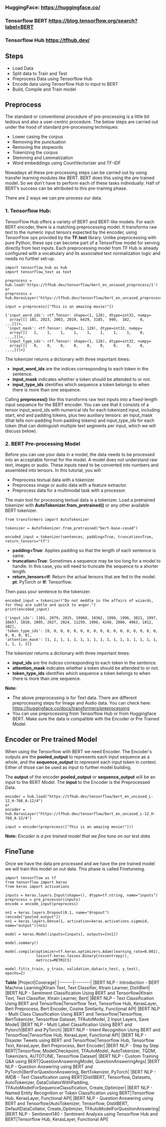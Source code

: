 ### **HuggingFace**: https://huggingface.co/ 
### **Tensorflow BERT** https://blog.tensorflow.org/search?label=BERT
### **Tensorflow Hub** https://tfhub.dev/

## **Steps**

- Load Data
- Split data to Train and Test
- Preprocess Data using Tensorflow Hub
- Encode data using Tensorflow Hub to input to BERT
- Build, Compile and Train model

## **Preprocess**

The standard or conventional procedure of pre-processing is a little bit tedious and also a user-centric procedure. The below steps are carried out under the hood of standard pre-processing techniques:

- Lower casing the corpus 
- Removing the punctuation 
- Removing the stopwords 
- Tokenizing the corpus 
- Stemming and Lemmatization
- Word embeddings using CountVectorizer and TF-IDF  

Nowadays all these pre-processing steps can be carried out by using transfer learning modules like BERT. BERT does this using the pre trained model. So we don't have to perform each of these tasks individually. Half of BERT’s success can be attributed to this pre-training phase. 

There are 2 ways we can pre-process our data.

### **1. Tensorflow Hub:**

TensorFlow Hub offers a variety of BERT and BERT-like models. For each BERT encoder, there is a matching preprocessing model. It transforms raw text to the numeric input tensors expected by the encoder, using TensorFlow ops provided by the **TF.text** library. Unlike preprocessing with pure Python, these ops can become part of a TensorFlow model for serving directly from text inputs. Each preprocessing model from TF Hub is already configured with a vocabulary and its associated text normalization logic and needs no further set-up.

```
import tensorflow_hub as hub
import tensorflow_text as text

preprocess = hub.load('https://tfhub.dev/tensorflow/bert_en_uncased_preprocess/1')
or
preprocess = hub.KerasLayer("https://tfhub.dev/tensorflow/bert_en_uncased_preprocess/1")

input = preprocess(["This is an amazing movie!"])

```
```
{'input_word_ids': <tf.Tensor: shape=(1, 128), dtype=int32, numpy=
  array([[ 101, 2023, 2003, 2019, 6429, 3185,  999,  102,    0,  ...]])>,
 'input_mask': <tf.Tensor: shape=(1, 128), dtype=int32, numpy=
  array([[   1,    1,    1,    1,    1,    1,    1,    1,    0,  ...,]])>,
 'input_type_ids': <tf.Tensor: shape=(1, 128), dtype=int32, numpy=
  array([[   0,    0,    0,    0,    0,    0,    0,    0,    0,  ...,]])>}
 ```
The tokenizer returns a dictionary with three important itmes:

- **input_word_ids** are the indices corresponding to each token in the sentence.
- **input_mask** indicates whether a token should be attended to or not.
- **input_type_ids** identifies which sequence a token belongs to when there is more than one sequence.

Calling **preprocess()** like this transforms raw text inputs into a fixed-length input sequence for the BERT encoder. You can see that it consists of a tensor input_word_ids with numerical ids for each tokenized input, including start, end and padding tokens, plus two auxiliary tensors: an input_mask (that tells non-padding from padding tokens) and input_type_ids for each token (that can distinguish multiple text segments per input, which we will discuss below).

### **2. BERT Pre-processing Model**

Before you can use your data in a model, the data needs to be processed into an acceptable format for the model. A model does not understand raw text, images or audio. These inputs need to be converted into numbers and assembled into tensors. In this tutorial, you will:

- Preprocess textual data with a tokenizer.
- Preprocess image or audio data with a feature extractor.
- Preprocess data for a multimodal task with a processor.

The main tool for processing textual data is a tokenizer. Load a pretrained tokenizer with **AutoTokenizer.from_pretrained()** or any other available BERT tokenizer.
```
from transformers import AutoTokenizer

tokenizer = AutoTokenizer.from_pretrained("bert-base-cased")

encoded_input = tokenizer(sentences, padding=True, truncation=True, return_tensors="tf")
```
- **padding=True**: Applies padding so that the length of each sentence is same.
- **truncation=True**: Sometimes a sequence may be too long for a model to handle. In this case, you will need to truncate the sequence to a shorter length.
- **return_tensors=tf**: Return the actual tensors that are fed to the model. **pt**: PyTorch or **tf**: Tensorflow.

Then pass your sentence to the tokenizer.

```
encoded_input = tokenizer("Do not meddle in the affairs of wizards, for they are subtle and quick to anger.")
print(encoded_input)
```
```
{'input_ids': [101, 2079, 2025, 19960, 10362, 1999, 1996, 3821, 1997, 16657, 1010, 2005, 2027, 2024, 11259, 1998, 4248, 2000, 4963, 1012, 102], 
'token_type_ids': [0, 0, 0, 0, 0, 0, 0, 0, 0, 0, 0, 0, 0, 0, 0, 0, 0, 0, 0, 0, 0], 
'attention_mask': [1, 1, 1, 1, 1, 1, 1, 1, 1, 1, 1, 1, 1, 1, 1, 1, 1, 1, 1, 1, 1]}
```

The tokenizer returns a dictionary with three important itmes:

- **input_ids** are the indices corresponding to each token in the sentence.
- **attention_mask** indicates whether a token should be attended to or not.
- **token_type_ids** identifies which sequence a token belongs to when there is more than one sequence.

**Note:**
- The above preprocessing is for Text data. There are different preprocessing steps for Image and Audio data. You can check here: https://huggingface.co/docs/transformers/preprocessing
- You can use preprocessing from Tensorflow Hub or from Huggingface BERT. Make sure the data is compatible with the Encoder or Pre Trained Model.

## **Encoder or Pre trained Model**
When using the Tensorflow with BERT we need Encoder. The Encoder's outputs are the **pooled_output** to represents each input sequence as a whole, and the **sequence_output** to represent each input token in context. Either of those can be used as input to further model building.

The **output** of the encoder **pooled_output** or **sequence_output** will be an input to the BERT Model. 
The **input** to the Encoder is the Preprocessed Data.

```
encoder = hub.load("https://tfhub.dev/tensorflow/bert_en_uncased_L-12_H-768_A-12/4")
or
encoder = hub.KerasLayer("https://tfhub.dev/tensorflow/bert_en_uncased_L-12_H-768_A-12/4")

input = encoder(preprocess(["This is an amazing movie!"]))

```
**Note:** *Encoder is a pre trained model that we fine tune on our test data.*


## **FineTune**
Once we have the data pre processed and we have the pre trained model we will train this model on out data. This phase is called Finetuneing.
```
import tensorflow as tf
from tensorflow import keras
from keras import activations

inputs = keras.layers.Input(shape=(), dtype=tf.string, name="inputs")
preprocess = pre_processor(inputs)
encode = encode_input(preprocess)

nn1 = keras.layers.Dropout(0.1, name="dropout")(encode["pooled_output"])
nn1 = keras.layers.Dense(1, activation=keras.activations.sigmoid, name="output")(nn1)

model = keras.Model(inputs=[inputs], outputs=[nn1])

model.summary()

model.compile(optimizer=tf.keras.optimizers.Adam(learning_rate=0.001), 
              loss=tf.keras.losses.BinaryCrossentropy(),
              metrics=METRICS)
              
model.fit(x_train, y_train, validation_data=(x_test, y_test), epochs=2)              
```

**Table**
|Project|Coverage|
|-------|--------|
|BERT NLP - Introduction - BERT Machine Learning|Ktrain Text, Text Classifier, Ktrain Learner, DistilBert|
|BERT NLP - Sentiment Classification Using BERT and Tensorflow|Ktrain Text, Text Classifier, Ktrain Learner, Bert|
|BERT NLP - Text Classification Using BERT and Tensorflow|Tensorflow Text, Tensorflow Hub, KerasLayer, Bert Preprocess, Bert Encoder, Cosine Similarity, Functional API|
|BERT NLP - Multi Class Classification Using BERT and Tensorflow|Tensorflow, BertTokenizer, Tensorflow Dataset, TFAutoModel, 2 Input Layers, Save Model|
|BERT NLP - Multi Label Classification Using BERT and Pytorch|BERT and PyTorch|
|BERT NLP - Intent Recognition Using BERT and Tensorflow|Tensorflow Hub, KerasLayer, Functional API|
|BERT NLP - Disaster Tweets using BERT and Tensorflow|Tensorflow Hub, Tensorflow Text, KerasLayer, Bert Preprocess, Bert Encoder|
|BERT NLP - Step by Step BERT|Tensorflow, ModelCheckpoint, TFAutoModel, AutoTokenizer, TQDM, Tokenizers, AUTOTUNE, Tensorflow Dataset|
|BERT NLP - Custom Training Q&A using BERT|QuestionAnsweringModel, QuestionAnsweringArgs|
|BERT NLP - Question Answering using BERT and PyTorch|BertForQuestionAnswering, BertTokenizer, PyTorch|
|BERT NLP - IMDB - Text Classification using BERT|DistilBERT, Tensorflow, Datasets, AutoTokenizer, DataCollatorWithPadding, TFAutoModelForSequenceClassification, Create_Optimizer|
|BERT NLP - Named Entity Recognition or Token Classification using BERT|Tensorflow Hub, KerasLayer, Functional API|
|BERT NLP - Question Answering using BERT and Tensorflow|AutoTokenizer, Tensorflow, DistilBERT, DefaultDataCollator, Create_Optimizer, TFAutoModelForQuestionAnswering|
|BERT NLP - Sentiment140 - Sentiment Analysis using Tensorflow Hub and BERT|Tensorflow Hub, KerasLayer, Functional API|
